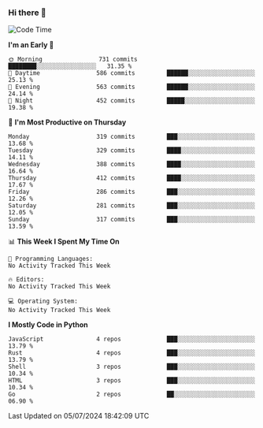 ### Hi there 👋
<!--START_SECTION:waka-->
![Code Time](http://img.shields.io/badge/Code%20Time-331%20hrs%208%20mins-blue)

**I'm an Early 🐤** 

```text
🌞 Morning                731 commits         ████████░░░░░░░░░░░░░░░░░   31.35 % 
🌆 Daytime                586 commits         ██████░░░░░░░░░░░░░░░░░░░   25.13 % 
🌃 Evening                563 commits         ██████░░░░░░░░░░░░░░░░░░░   24.14 % 
🌙 Night                  452 commits         █████░░░░░░░░░░░░░░░░░░░░   19.38 % 
```
📅 **I'm Most Productive on Thursday** 

```text
Monday                   319 commits         ███░░░░░░░░░░░░░░░░░░░░░░   13.68 % 
Tuesday                  329 commits         ████░░░░░░░░░░░░░░░░░░░░░   14.11 % 
Wednesday                388 commits         ████░░░░░░░░░░░░░░░░░░░░░   16.64 % 
Thursday                 412 commits         ████░░░░░░░░░░░░░░░░░░░░░   17.67 % 
Friday                   286 commits         ███░░░░░░░░░░░░░░░░░░░░░░   12.26 % 
Saturday                 281 commits         ███░░░░░░░░░░░░░░░░░░░░░░   12.05 % 
Sunday                   317 commits         ███░░░░░░░░░░░░░░░░░░░░░░   13.59 % 
```


📊 **This Week I Spent My Time On** 

```text
💬 Programming Languages: 
No Activity Tracked This Week

🔥 Editors: 
No Activity Tracked This Week

💻 Operating System: 
No Activity Tracked This Week
```

**I Mostly Code in Python** 

```text
JavaScript               4 repos             ███░░░░░░░░░░░░░░░░░░░░░░   13.79 % 
Rust                     4 repos             ███░░░░░░░░░░░░░░░░░░░░░░   13.79 % 
Shell                    3 repos             ███░░░░░░░░░░░░░░░░░░░░░░   10.34 % 
HTML                     3 repos             ███░░░░░░░░░░░░░░░░░░░░░░   10.34 % 
Go                       2 repos             ██░░░░░░░░░░░░░░░░░░░░░░░   06.90 % 
```




 Last Updated on 05/07/2024 18:42:09 UTC
<!--END_SECTION:waka-->

<!--
**YoganshSharma/YoganshSharma** is a ✨ _special_ ✨ repository because its `README.md` (this file) appears on your GitHub profile.

Here are some ideas to get you started:

- 🔭 I’m currently working on ...
- 🌱 I’m currently learning ...
- 👯 I’m looking to collaborate on ...
- 🤔 I’m looking for help with ...
- 💬 Ask me about ...
- 📫 How to reach me: ...
- 😄 Pronouns: ...
- ⚡ Fun fact: ...
-->
